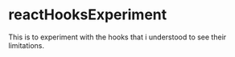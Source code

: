 # reactHooksExperiment
This is to experiment with the hooks that i understood to see their limitations.

